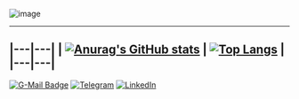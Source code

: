 ![image](https://user-images.githubusercontent.com/57636684/192575568-db8455c2-b4c6-4e5b-b155-5e1a5ca56607.png)

<!--
**Fuse23/Fuse23** is a ✨ _special_ ✨ repository because its `README.md` (this file) appears on your GitHub profile.

Here are some ideas to get you started:

- 🔭 I’m currently working on ...
- 🌱 I’m currently learning ...
- 👯 I’m looking to collaborate on ...
- 🤔 I’m looking for help with ...
- 💬 Ask me about ...
- 📫 How to reach me: ...
- 😄 Pronouns: ...
- ⚡ Fun fact: ...
- 🌱 I’m currently learning in School 21 (Ecole 42)
- 📫 How to reach me:

  [![falarm's 42 stats](https://badge42.vercel.app/api/v2/cl23rylyn001609lbgc4t4lzn/stats?cursusId=21&coalitionId=103)](https://github.com/JaeSeoKim/badge42)
-->
---
|---|---|
| [![Anurag's GitHub stats](https://github-readme-stats.vercel.app/api?username=Fuse23&hide=issues&count_private=true&show_icons=true&theme=onedark&hide_border=true)](https://github.com/anuraghazra/github-readme-stats) | [![Top Langs](https://github-readme-stats.vercel.app/api/top-langs/?username=Fuse23&layout=compact&theme=onedark&hide_border=true)](https://github.com/anuraghazra/github-readme-stats) |
|---|---|
---

[![G-Mail Badge](https://img.shields.io/badge/Gmail-D14836?style=for-the-badge&logo=gmail&logoColor=white)](mailto:ivan.brysyakin@gmail.com)
[![Telegram](https://img.shields.io/badge/Telegram-2CA5E0?style=for-the-badge&logo=telegram&logoColor=white)](https://t.me/Fuse23i)
[![LinkedIn](https://img.shields.io/badge/linkedin-%230077B5.svg?style=for-the-badge&logo=linkedin&logoColor=white)](https://www.linkedin.com/in/Fuse23)

<!--
  <a href="https://t.me/Fuse23i">
    <img align="left" alt="Eric's Telegram" width="20px" src="https://cdn.jsdelivr.net/npm/simple-icons@6.22.0/icons/telegram.svg" />
  </a>
  <a href="https://www.linkedin.com/in/Fuse23">
    <img align="left" alt="Eric's Linkdein" width="20px" src="https://cdn.jsdelivr.net/npm/simple-icons@6.22.0/icons/linkedin.svg" />
  </a>
  <a href="mailto:ivan.brysyakin@gmail.com">
    <img align="left" alt="Gmail" width="20px" src="https://cdn.jsdelivr.net/npm/simple-icons@6.22.0/icons/gmail.svg" />
  </a>
-->

